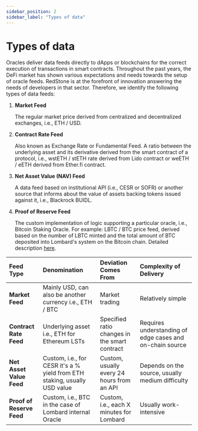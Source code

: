 ```yaml
---
sidebar_position: 2
sidebar_label: "Types of data"
---
```


# Types of data

Oracles deliver data feeds directly to dApps or blockchains for the correct execution of transactions in smart contracts. Throughout the past years, the DeFi market has shown various expectations and needs towards the setup of oracle feeds. RedStone is at the forefront of innovation answering the needs of developers in that sector. Therefore, we identify the following types of data feeds:

1. **Market Feed**

   The regular market price derived from centralized and decentralized exchanges, i.e., ETH / USD.

2. **Contract Rate Feed**

   Also known as Exchange Rate or Fundamental Feed. A ratio between the underlying asset and its derivative derived from the smart contract of a protocol, i.e., wstETH / stETH rate derived from Lido contract or weETH / eETH derived from Ether.fi contract.

3. **Net Asset Value (NAV) Feed**

   A data feed based on institutional API (i.e., CESR or SOFR) or another source that informs about the value of assets backing tokens issued against it, i.e., Blackrock BUIDL.

4. **Proof of Reserve Feed**

   The custom implementation of logic supporting a particular oracle, i.e., Bitcoin Staking Oracle. For example: LBTC / BTC price feed, derived based on the number of LBTC minted and the total amount of BTC deposited into Lombard's system on the Bitcoin chain. Detailed description [here](./3-lombard.md).

| Feed Type                 | Denomination                                                              | Deviation Comes From                          | Complexity of Delivery                                   |
| :------------------------ | :------------------------------------------------------------------------ | :-------------------------------------------- | :------------------------------------------------------- |
| **Market Feed**           | Mainly USD, can also be another currency i.e., ETH / BTC                  | Market trading                                | Relatively simple                                        |
| **Contract Rate Feed**    | Underlying asset i.e., ETH for Ethereum LSTs                              | Specified ratio changes in the smart contract | Requires understanding of edge cases and on-chain source |
| **Net Asset Value Feed**  | Custom, i.e., for CESR it's a % yield from ETH staking, usually USD value | Custom, usually every 24 hours from an API    | Depends on the source, usually medium difficulty         |
| **Proof of Reserve Feed** | Custom, i.e., BTC in the case of Lombard internal Oracle                  | Custom, i.e., each X minutes for Lombard      | Usually work-intensive                                   |
